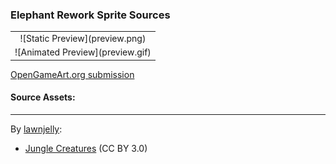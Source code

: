 ### Elephant Rework Sprite Sources

<table style="border: 0px;">
  <tr style="border: 0px;">
    <td style="border: 0px; vertical-align: top; text-align: center;">
      ![Static Preview](preview.png)
    </td>
    </tr>
    <tr style="border: 0px;">
    <td style="border: 0px; vertical-align: top; text-align: center;">
      ![Animated Preview](preview.gif)
    </td>
  </tr>
</table>


[OpenGameArt.org submission](https://opengameart.org/node/84509)

#### Source Assets:
---

By [lawnjelly](https://opengameart.org/users/lawnjelly):
- [Jungle Creatures](https://opengameart.org/node/59627) (CC BY 3.0)
